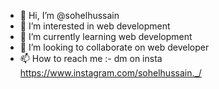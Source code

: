 - 👋 Hi, I’m @sohelhussain
- 👀 I’m interested in web development
- 🌱 I’m currently learning web development
- 💞️ I’m looking to collaborate on web developer
- 📫 How to reach me :- dm on insta https://www.instagram.com/sohelhussain._/

<!---
sohelhussain/sohelhussain is a ✨ special ✨ repository because its `README.md` (this file) appears on your GitHub profile.
You can click the Preview link to take a look at your changes.
--->

